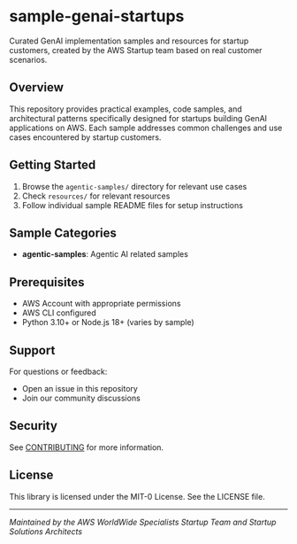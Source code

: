 # sample-genai-startups

Curated GenAI implementation samples and resources for startup customers, created by the AWS Startup team based on real customer scenarios.

## Overview

This repository provides practical examples, code samples, and architectural patterns specifically designed for startups building GenAI applications on AWS. Each sample addresses common challenges and use cases encountered by startup customers.

## Getting Started

1. Browse the `agentic-samples/` directory for relevant use cases
2. Check `resources/` for relevant resources
3. Follow individual sample README files for setup instructions

## Sample Categories

- **agentic-samples**: Agentic AI related samples


## Prerequisites

- AWS Account with appropriate permissions
- AWS CLI configured
- Python 3.10+ or Node.js 18+ (varies by sample)

## Support

For questions or feedback:
- Open an issue in this repository
- Join our community discussions


## Security

See [CONTRIBUTING](CONTRIBUTING.md#security-issue-notifications) for more information.

## License

This library is licensed under the MIT-0 License. See the LICENSE file.

---

*Maintained by the AWS WorldWide Specialists Startup Team and Startup Solutions Architects*



